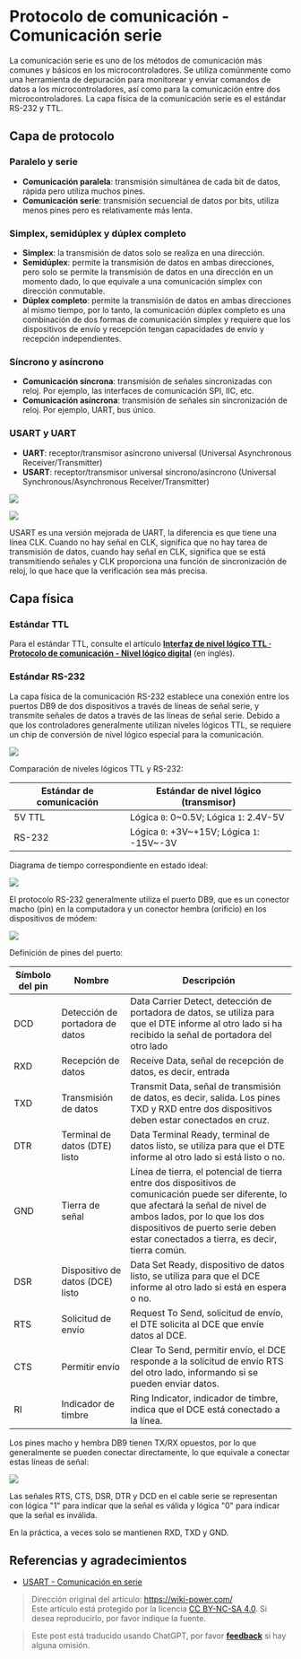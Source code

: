 # Protocolo de comunicación - Comunicación serie

La comunicación serie es uno de los métodos de comunicación más comunes y básicos en los microcontroladores. Se utiliza comúnmente como una herramienta de depuración para monitorear y enviar comandos de datos a los microcontroladores, así como para la comunicación entre dos microcontroladores. La capa física de la comunicación serie es el estándar RS-232 y TTL.

## Capa de protocolo

### Paralelo y serie

- **Comunicación paralela**: transmisión simultánea de cada bit de datos, rápida pero utiliza muchos pines.
- **Comunicación serie**: transmisión secuencial de datos por bits, utiliza menos pines pero es relativamente más lenta.

### Simplex, semidúplex y dúplex completo

- **Simplex**: la transmisión de datos solo se realiza en una dirección.
- **Semidúplex**: permite la transmisión de datos en ambas direcciones, pero solo se permite la transmisión de datos en una dirección en un momento dado, lo que equivale a una comunicación simplex con dirección conmutable.
- **Dúplex completo**: permite la transmisión de datos en ambas direcciones al mismo tiempo, por lo tanto, la comunicación dúplex completo es una combinación de dos formas de comunicación simplex y requiere que los dispositivos de envío y recepción tengan capacidades de envío y recepción independientes.

### Síncrono y asíncrono

- **Comunicación síncrona**: transmisión de señales sincronizadas con reloj. Por ejemplo, las interfaces de comunicación SPI, IIC, etc.
- **Comunicación asíncrona**: transmisión de señales sin sincronización de reloj. Por ejemplo, UART, bus único.

### USART y UART

- **UART**: receptor/transmisor asíncrono universal (Universal Asynchronous Receiver/Transmitter)
- **USART**: receptor/transmisor universal síncrono/asíncrono (Universal Synchronous/Asynchronous Receiver/Transmitter)

![](https://wiki-media-1253965369.cos.ap-guangzhou.myqcloud.com/img/20210207095411.png)

![](https://wiki-media-1253965369.cos.ap-guangzhou.myqcloud.com/img/20210207095433.png)

USART es una versión mejorada de UART, la diferencia es que tiene una línea CLK. Cuando no hay señal en CLK, significa que no hay tarea de transmisión de datos, cuando hay señal en CLK, significa que se está transmitiendo señales y CLK proporciona una función de sincronización de reloj, lo que hace que la verificación sea más precisa.

## Capa física

### Estándar TTL

Para el estándar TTL, consulte el artículo [**Interfaz de nivel lógico TTL · Protocolo de comunicación - Nivel lógico digital**](https://wiki-power.com/es/%E9%80%9A%E4%BF%A1%E5%8D%8F%E8%AE%AE-%E6%95%B0%E5%AD%97%E9%80%BB%E8%BE%91%E7%94%B5%E5%B9%B3#ttl-%E7%94%B5%E5%B9%B3%E6%8E%A5%E5%8F%A3) (en inglés).

### Estándar RS-232

La capa física de la comunicación RS-232 establece una conexión entre los puertos DB9 de dos dispositivos a través de líneas de señal serie, y transmite señales de datos a través de las líneas de señal serie. Debido a que los controladores generalmente utilizan niveles lógicos TTL, se requiere un chip de conversión de nivel lógico especial para la comunicación.

![](https://wiki-media-1253965369.cos.ap-guangzhou.myqcloud.com/img/20220415102310.png)

Comparación de niveles lógicos TTL y RS-232:

| Estándar de comunicación | Estándar de nivel lógico (transmisor)      |
| ------------------------ | ------------------------------------------ |
| 5V TTL                   | Lógica `0`: 0~0.5V; Lógica `1`: 2.4V-5V    |
| RS-232                   | Lógica `0`: +3V~+15V; Lógica `1`: -15V~-3V |

Diagrama de tiempo correspondiente en estado ideal:

![](https://wiki-media-1253965369.cos.ap-guangzhou.myqcloud.com/img/20220415102914.png)

El protocolo RS-232 generalmente utiliza el puerto DB9, que es un conector macho (pin) en la computadora y un conector hembra (orificio) en los dispositivos de módem:

![](https://wiki-media-1253965369.cos.ap-guangzhou.myqcloud.com/img/20220415103401.png)

Definición de pines del puerto:

| Símbolo del pin | Nombre                           | Descripción                                                                                                                                                                                                                                                    |
| --------------- | -------------------------------- | -------------------------------------------------------------------------------------------------------------------------------------------------------------------------------------------------------------------------------------------------------------- |
| DCD             | Detección de portadora de datos  | Data Carrier Detect, detección de portadora de datos, se utiliza para que el DTE informe al otro lado si ha recibido la señal de portadora del otro lado                                                                                                       |
| RXD             | Recepción de datos               | Receive Data, señal de recepción de datos, es decir, entrada                                                                                                                                                                                                   |
| TXD             | Transmisión de datos             | Transmit Data, señal de transmisión de datos, es decir, salida. Los pines TXD y RXD entre dos dispositivos deben estar conectados en cruz.                                                                                                                     |
| DTR             | Terminal de datos (DTE) listo    | Data Terminal Ready, terminal de datos listo, se utiliza para que el DTE informe al otro lado si está listo o no.                                                                                                                                              |
| GND             | Tierra de señal                  | Línea de tierra, el potencial de tierra entre dos dispositivos de comunicación puede ser diferente, lo que afectará la señal de nivel de ambos lados, por lo que los dos dispositivos de puerto serie deben estar conectados a tierra, es decir, tierra común. |
| DSR             | Dispositivo de datos (DCE) listo | Data Set Ready, dispositivo de datos listo, se utiliza para que el DCE informe al otro lado si está en espera o no.                                                                                                                                            |
| RTS             | Solicitud de envío               | Request To Send, solicitud de envío, el DTE solicita al DCE que envíe datos al DCE.                                                                                                                                                                            |
| CTS             | Permitir envío                   | Clear To Send, permitir envío, el DCE responde a la solicitud de envío RTS del otro lado, informando si se pueden enviar datos.                                                                                                                                |
| RI              | Indicador de timbre              | Ring Indicator, indicador de timbre, indica que el DCE está conectado a la línea.                                                                                                                                                                              |

Los pines macho y hembra DB9 tienen TX/RX opuestos, por lo que generalmente se pueden conectar directamente, lo que equivale a conectar estas líneas de señal:

![](https://wiki-media-1253965369.cos.ap-guangzhou.myqcloud.com/img/20220415103901.png)

Las señales RTS, CTS, DSR, DTR y DCD en el cable serie se representan con lógica "1" para indicar que la señal es válida y lógica "0" para indicar que la señal es inválida.

En la práctica, a veces solo se mantienen RXD, TXD y GND.

## Referencias y agradecimientos

- [USART - Comunicación en serie](https://doc.embedfire.com/mcu/stm32/f103/hal_generalzh/latest/doc/chapter20/chapter20.html)

> Dirección original del artículo: <https://wiki-power.com/>  
> Este artículo está protegido por la licencia [CC BY-NC-SA 4.0](https://creativecommons.org/licenses/by/4.0/deed.zh). Si desea reproducirlo, por favor indique la fuente.

> Este post está traducido usando ChatGPT, por favor [**feedback**](https://github.com/linyuxuanlin/Wiki_MkDocs/issues/new) si hay alguna omisión.
